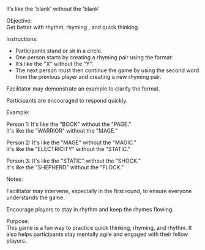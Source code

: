 It’s like the 'blank' without the 'blank'

Objective:  
Get better with rhythm, rhyming , and quick thinking.

Instructions:

* Participants stand or sit in a circle.  
* One person starts by creating a rhyming pair using the format:  
* It’s like the "X" without the "Y".  
* The next person must then continue the game by using the second word from the previous player and creating a new rhyming pair.

Facilitator may demonstrate an example to clarify the format.

Participants are encouraged to respond quickly.

Example:

Person 1: It's like the "BOOK" without the "PAGE."  
It's like the "WARRIOR" without the "MAGE."

Person 2: It's like the "MAGE" without the "MAGIC."  
It's like the "ELECTRICITY" without the "STATIC."

Person 3: It's like the "STATIC" without the "SHOCK."  
It's like the "SHEPHERD" without the "FLOCK."

Notes:

Facilitator may intervene, especially in the first round, to ensure everyone understands the game.

Encourage players to stay in rhythm and keep the rhymes flowing.

Purpose:  
This game is a fun way to practice quick thinking, rhyming, and rhythm. It also helps participants stay mentally agile and engaged with their fellow players.

